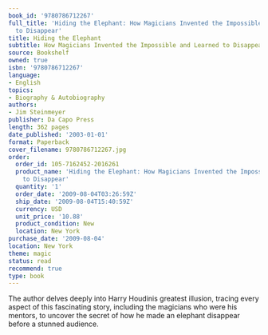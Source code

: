 ```yaml
---
book_id: '9780786712267'
full_title: 'Hiding the Elephant: How Magicians Invented the Impossible and Learned
  to Disappear'
title: Hiding the Elephant
subtitle: How Magicians Invented the Impossible and Learned to Disappear
source: Bookshelf
owned: true
isbn: '9780786712267'
language:
- English
topics:
- Biography & Autobiography
authors:
- Jim Steinmeyer
publisher: Da Capo Press
length: 362 pages
date_published: '2003-01-01'
format: Paperback
cover_filename: 9780786712267.jpg
order:
  order_id: 105-7162452-2016261
  product_name: 'Hiding the Elephant: How Magicians Invented the Impossible and Learned
    to Disappear'
  quantity: '1'
  order_date: '2009-08-04T03:26:59Z'
  ship_date: '2009-08-04T15:40:59Z'
  currency: USD
  unit_price: '10.88'
  product_condition: New
  location: New York
purchase_date: '2009-08-04'
location: New York
theme: magic
status: read
recommend: true
type: book
---
```

The author delves deeply into Harry Houdinis greatest illusion, tracing every aspect of this fascinating story, including the magicians who were his mentors, to uncover the secret of how he made an elephant disappear before a stunned audience.
